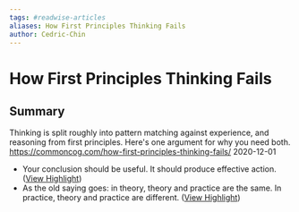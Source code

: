 ```yaml
---
tags: #readwise-articles
aliases: How First Principles Thinking Fails
author: Cedric-Chin
---
```

# How First Principles Thinking Fails

## Summary
Thinking is split roughly into pattern matching against experience, and reasoning from first principles. Here's one argument for why you need both.
https://commoncog.com/how-first-principles-thinking-fails/
2020-12-01

- Your conclusion should be useful. It should produce effective action. ([View Highlight](https://read.readwise.io/read/01h3pwvzf234f7k38qxs1tyf7q))
- As the old saying goes: in theory, theory and practice are the same. In practice, theory and practice are different. ([View Highlight](https://read.readwise.io/read/01h3pwwx771db8x8gnkxnh82kw))
